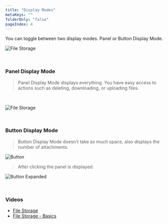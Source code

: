 ```yaml
---
title: "Display Modes"
metaKeys: ""
folderOnly: "false"
pageIndex: 4
---
```


You can toggle between two display modes. Panel or Button Display Mode.
<br/>

![File Storage](https://profitbasedocs.blob.core.windows.net/images/filestorageDM.png)




<br/>

### Panel Display Mode
>Panel Display Mode displays everything. You have easy access to actions such as deleting, downloading, or uploading files.

<br/>

![File Storage](https://profitbasedocs.blob.core.windows.net/images/FileStorage_Panel.PNG)

<br/>

### Button Display Mode
>Button Display Mode doesn't take as much space, also displays the number of attachments.



![Button](https://profitbasedocs.blob.core.windows.net/images/FileStorage_Button.PNG)  

>After clicking the panel is displayed.



![Button Expanded](https://profitbasedocs.blob.core.windows.net/images/FileStorage_ButtonExpanded.PNG)

<br/>

### Videos

- [File Storage](../../videos/filestorage.md)
- [File Storage - Basics](https://profitbasedocs.blob.core.windows.net/videos/File%20Storage%20-%20Basics.mp4)